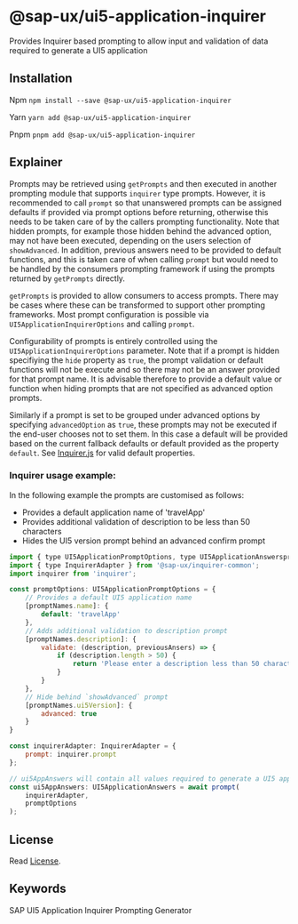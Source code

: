 # @sap-ux/ui5-application-inquirer

Provides Inquirer based prompting to allow input and validation of data required to generate a UI5 application

## Installation
Npm
`npm install --save @sap-ux/ui5-application-inquirer`

Yarn
`yarn add @sap-ux/ui5-application-inquirer`

Pnpm
`pnpm add @sap-ux/ui5-application-inquirer`

## Explainer

Prompts may be retrieved using `getPrompts` and then executed in another prompting module that supports `inquirer` type prompts. However, it is recommended to call `prompt` so that unanswered prompts can be assigned defaults if provided via prompt options before returning, otherwise this needs to be taken care of by the callers prompting functionality. Note that hidden prompts, for example those hidden behind the advanced option, may not have been executed, depending on the users selection of `showAdvanced`. In addition, previous answers need to be provided to default functions, and this is taken care of when calling `prompt` but would need to be handled by the consumers prompting framework if using the prompts returned by `getPrompts` directly.

`getPrompts` is provided to allow consumers to access prompts. There may be cases where these can be transformed to support other prompting frameworks. Most prompt configuration is possible via `UI5ApplicationInquirerOptions` and calling `prompt`. 

Configurability of prompts is entirely controlled using the `UI5ApplicationInquirerOptions` parameter. Note that if a prompt is hidden specifiying the `hide` property as `true`,
the prompt validation or default functions will not be execute and so there may not be an answer provided for that prompt name. It is advisable therefore to provide a default
value or function when hiding prompts that are not specified as advanced option prompts.

Similarly if a prompt is set to be grouped under advanced options by specifying `advancedOption` as `true`, these prompts may not be executed if the end-user chooses not to set them. In this case a default will be provided based on the current fallback defaults or default provided as the property `default`. 
See [Inquirer.js](https://www.npmjs.com/package/inquirer) for valid default properties.

### Inquirer usage example:

In the following example the prompts are customised as follows:

- Provides a default application name of 'travelApp'
- Provides additional validation of description to be less than 50 characters
- Hides the UI5 version prompt behind an advanced confirm prompt

```javascript
import { type UI5ApplicationPromptOptions, type UI5ApplicationAnswerspromptNames, prompt } from '@sap-ux/ui5-application-inquirer';
import { type InquirerAdapter } from '@sap-ux/inquirer-common';
import inquirer from 'inquirer';

const promptOptions: UI5ApplicationPromptOptions = {
    // Provides a default UI5 application name
    [promptNames.name]: {
        default: 'travelApp'
    },
    // Adds additional validation to description prompt
    [promptNames.description]: {
        validate: (description, previousAnsers) => {
            if (description.length > 50) {
                return 'Please enter a description less than 50 characters'
            }
        }
    },
    // Hide behind `showAdvanced` prompt
    [promptNames.ui5Version]: {
        advanced: true
    }
}

const inquirerAdapter: InquirerAdapter = {
    prompt: inquirer.prompt
};

// ui5AppAnswers will contain all values required to generate a UI5 app
const ui5AppAnswers: UI5ApplicationAnswers = await prompt(
    inquirerAdapter,
    promptOptions
);

```
## License

Read [License](./LICENSE).

## Keywords
SAP UI5 Application
Inquirer
Prompting
Generator
